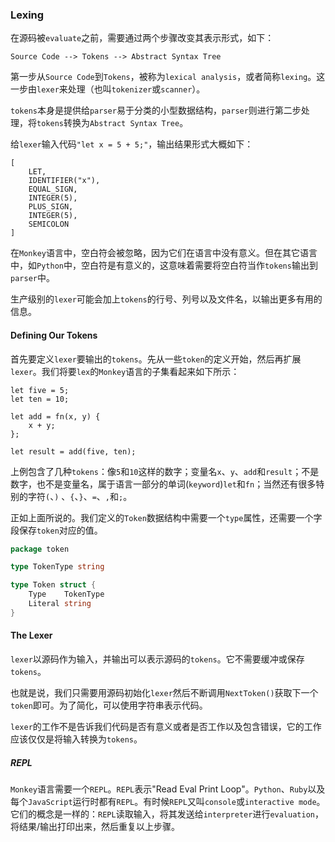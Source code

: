 ### Lexing

在源码被`evaluate`之前，需要通过两个步骤改变其表示形式，如下：

```
Source Code --> Tokens --> Abstract Syntax Tree
```

第一步从`Source Code`到`Tokens`，被称为`lexical analysis`，或者简称`lexing`。这一步由`lexer`来处理（也叫`tokenizer`或`scanner`）。

`tokens`本身是提供给`parser`易于分类的小型数据结构，`parser`则进行第二步处理，将`tokens`转换为`Abstract Syntax Tree`。

给`lexer`输入代码`"let x = 5 + 5;"`，输出结果形式大概如下：

```
[
    LET,
    IDENTIFIER("x"),
    EQUAL_SIGN,
    INTEGER(5),
    PLUS_SIGN,
    INTEGER(5),
    SEMICOLON
]
```

在`Monkey`语言中，空白符会被忽略，因为它们在语言中没有意义。但在其它语言中，如`Python`中，空白符是有意义的，这意味着需要将空白符当作`tokens`输出到`parser`中。

生产级别的`lexer`可能会加上`tokens`的行号、列号以及文件名，以输出更多有用的信息。

#### Defining Our Tokens

首先要定义`lexer`要输出的`tokens`。先从一些`token`的定义开始，然后再扩展`lexer`。我们将要`lex`的`Monkey`语言的子集看起来如下所示：

```
let five = 5;
let ten = 10;

let add = fn(x, y) {
    x + y;
};

let result = add(five, ten);
```

上例包含了几种`tokens`：像`5`和`10`这样的数字；变量名`x`、`y`、`add`和`result`；不是数字，也不是变量名，属于语言一部分的单词(`keyword`)`let`和`fn`；当然还有很多特别的字符`(`、`)`
、`{`、`}`、`=`、`,`和`;`。

正如上面所说的。我们定义的`Token`数据结构中需要一个`type`属性，还需要一个字段保存`token`对应的值。

```go
package token

type TokenType string

type Token struct {
	Type    TokenType
	Literal string
}
```

#### The Lexer

`lexer`以源码作为输入，并输出可以表示源码的`tokens`。它不需要缓冲或保存`tokens`。

也就是说，我们只需要用源码初始化`lexer`然后不断调用`NextToken()`获取下一个`token`即可。为了简化，可以使用字符串表示代码。

`lexer`的工作不是告诉我们代码是否有意义或者是否工作以及包含错误，它的工作应该仅仅是将输入转换为`tokens`。

##### REPL

`Monkey`语言需要一个`REPL`。`REPL`表示"Read Eval Print Loop"。`Python`、`Ruby`以及每个`JavaScript`运行时都有`REPL`。有时候`REPL`又叫`console`或`interactive mode`。它们的概念是一样的：`REPL`读取输入，将其发送给`interpreter`进行`evaluation`，将结果/输出打印出来，然后重复以上步骤。
